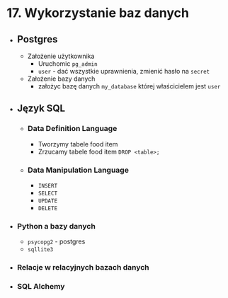 # 17. Wykorzystanie baz danych

- ## Postgres 
  - Założenie użytkownika
    - Uruchomic `pg_admin`
    - `user` - dać wszystkie uprawnienia, zmienić hasło na `secret`
  - Założenie bazy danych
    - założyc bazę danych `my_database` której właścicielem jest `user`
- ## Język SQL
  - ### Data Definition Language
    - Tworzymy tabele food item
    - Zrzucamy tabele food item `DROP <table>;`
  - ### Data Manipulation Language
    - `INSERT`
    - `SELECT`
    - `UPDATE`
    - `DELETE`

- ### Python a bazy danych
  - `psycopg2` - postgres
  - `sqllite3`

- ### Relacje w relacyjnych bazach danych

- ### SQL Alchemy